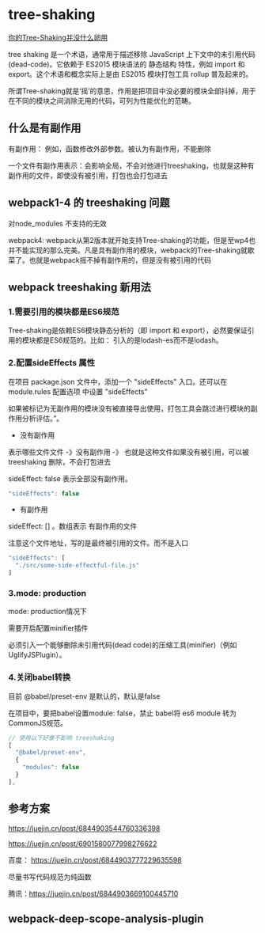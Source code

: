 # tree-shaking

[你的Tree-Shaking并没什么卵用](https://zhuanlan.zhihu.com/p/32831172)

tree shaking 是一个术语，通常用于描述移除 JavaScript 上下文中的未引用代码(dead-code)。它依赖于 ES2015 模块语法的 静态结构 特性，例如 import 和 export。这个术语和概念实际上是由 ES2015 模块打包工具 rollup 普及起来的。

所谓Tree-shaking就是‘摇’的意思，作用是把项目中没必要的模块全部抖掉，用于在不同的模块之间消除无用的代码，可列为性能优化的范畴。

## 什么是有副作用

有副作用： 例如，函数修改外部参数。被认为有副作用，不能删除

一个文件有副作用表示：会影响全局，不会对他进行treeshaking，也就是这种有副作用的文件，即使没有被引用，打包也会打包进去

## webpack1-4 的 treeshaking 问题

对node_modules 不支持的无效  

webpack4: webpack从第2版本就开始支持Tree-shaking的功能，但是至wp4也并不能实现的那么完美。凡是具有副作用的模块，webpack的Tree-shaking就歇菜了。也就是webpack摇不掉有副作用的，但是没有被引用的代码

## webpack treeshaking 新用法

### 1.需要引用的模块都是ES6规范

Tree-shaking是依赖ES6模块静态分析的（即 import 和 export），必然要保证引用的模块都是ES6规范的。比如： 引入的是lodash-es而不是lodash。

### 2.配置sideEffects 属性

在项目 package.json 文件中，添加一个 "sideEffects" 入口。还可以在 module.rules 配置选项 中设置 "sideEffects"

如果被标记为无副作用的模块没有被直接导出使用，打包工具会跳过进行模块的副作用分析评估。”。

- 没有副作用

表示哪些文件文件 -》没有副作用 -》 也就是这种文件如果没有被引用，可以被 treeshaking 删除，不会打包进去

sideEffect: false 表示全部没有副作用。

```js
"sideEffects": false
```

- 有副作用

sideEffect: [] 。数组表示 有副作用的文件

注意这个文件地址，写的是最终被引用的文件。而不是入口

```js
"sideEffects": [
  "./src/some-side-effectful-file.js"
]
```

### 3.mode: production

mode: production情况下

需要开启配置minifier插件

必须引入一个能够删除未引用代码(dead code)的压缩工具(minifier)（例如 UglifyJSPlugin）。

### 4.关闭babel转换

目前 @babel/preset-env 是默认的，默认是false

在项目中，要把babel设置module: false，禁止 babel将 es6 module 转为CommonJS规范。

```js
// 使用以下好像不影响 treeshaking 
[
  "@babel/preset-env",
  {
    "modules": false
  }
],
```

## 参考方案

<https://juejin.cn/post/6844903544760336398>

<https://juejin.cn/post/6901580077998276622>

百度： <https://juejin.cn/post/6844903777229635598>

尽量书写代码规范为纯函数

腾讯：<https://juejin.cn/post/6844903669100445710>

## webpack-deep-scope-analysis-plugin
